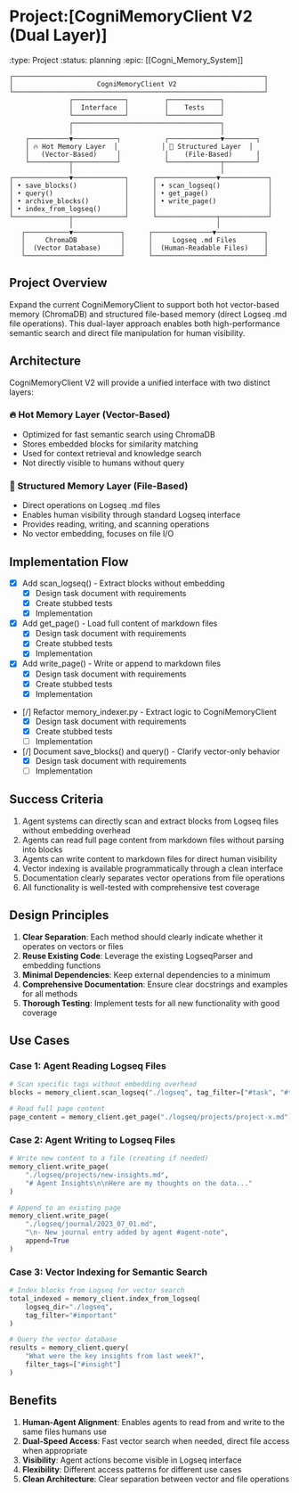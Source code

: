 # Project:[CogniMemoryClient V2 (Dual Layer)]
:type: Project
:status: planning
:epic: [[Cogni_Memory_System]]

```
┌───────────────────────────────────────────────────────────────┐
│                     CogniMemoryClient V2                      │
└───────────────────────────────────────────────────────────────┘
               ┌─────────────┐         ┌─────────────┐
               │  Interface  │         │    Tests    │
               └─────────────┘         └─────────────┘
               ┌─────────────────────────────────────┐
               │                                     │
    ┌──────────▼───────────┐           ┌─────────────▼────────┐
    │ 🔥 Hot Memory Layer  │           │ 🐢 Structured Layer  │
    │   (Vector-Based)     │           │    (File-Based)      │
    └──────────┬───────────┘           └─────────────┬────────┘
               │                                     │
┌──────────────▼─────────────┐      ┌───────────────▼────────────┐
│ • save_blocks()            │      │ • scan_logseq()            │
│ • query()                  │      │ • get_page()               │
│ • archive_blocks()         │      │ • write_page()             │
│ • index_from_logseq()      │      │                            │
└──────────────┬─────────────┘      └───────────────┬────────────┘
               │                                    │
   ┌───────────▼────────────┐      ┌───────────────▼────────────┐
   │     ChromaDB           │      │     Logseq .md Files       │
   │  (Vector Database)     │      │  (Human-Readable Files)    │
   └────────────────────────┘      └────────────────────────────┘
```

## Project Overview
Expand the current CogniMemoryClient to support both hot vector-based memory (ChromaDB) and structured file-based memory (direct Logseq .md file operations). This dual-layer approach enables both high-performance semantic search and direct file manipulation for human visibility.

## Architecture
CogniMemoryClient V2 will provide a unified interface with two distinct layers:

### 🔥 Hot Memory Layer (Vector-Based)
- Optimized for fast semantic search using ChromaDB
- Stores embedded blocks for similarity matching
- Used for context retrieval and knowledge search
- Not directly visible to humans without query

### 🐢 Structured Memory Layer (File-Based)
- Direct operations on Logseq .md files
- Enables human visibility through standard Logseq interface
- Provides reading, writing, and scanning operations
- No vector embedding, focuses on file I/O

## Implementation Flow
- [x] Add scan_logseq() - Extract blocks without embedding
  - [x] Design task document with requirements
  - [x] Create stubbed tests
  - [x] Implementation
- [x] Add get_page() - Load full content of markdown files
  - [x] Design task document with requirements
  - [x] Create stubbed tests
  - [x] Implementation
- [x] Add write_page() - Write or append to markdown files
  - [x] Design task document with requirements
  - [x] Create stubbed tests
  - [x] Implementation
- [/] Refactor memory_indexer.py - Extract logic to CogniMemoryClient
  - [x] Design task document with requirements
  - [x] Create stubbed tests
  - [ ] Implementation
- [/] Document save_blocks() and query() - Clarify vector-only behavior
  - [x] Design task document with requirements
  - [ ] Implementation

## Success Criteria
1. Agent systems can directly scan and extract blocks from Logseq files without embedding overhead
2. Agents can read full page content from markdown files without parsing into blocks
3. Agents can write content to markdown files for direct human visibility
4. Vector indexing is available programmatically through a clean interface
5. Documentation clearly separates vector operations from file operations
6. All functionality is well-tested with comprehensive test coverage

## Design Principles
1. **Clear Separation**: Each method should clearly indicate whether it operates on vectors or files
2. **Reuse Existing Code**: Leverage the existing LogseqParser and embedding functions
3. **Minimal Dependencies**: Keep external dependencies to a minimum
4. **Comprehensive Documentation**: Ensure clear docstrings and examples for all methods
5. **Thorough Testing**: Implement tests for all new functionality with good coverage

## Use Cases

### Case 1: Agent Reading Logseq Files
```python
# Scan specific tags without embedding overhead
blocks = memory_client.scan_logseq("./logseq", tag_filter=["#task", "#todo"])

# Read full page content
page_content = memory_client.get_page("./logseq/projects/project-x.md")
```

### Case 2: Agent Writing to Logseq Files
```python
# Write new content to a file (creating if needed)
memory_client.write_page(
    "./logseq/projects/new-insights.md",
    "# Agent Insights\n\nHere are my thoughts on the data..."
)

# Append to an existing page
memory_client.write_page(
    "./logseq/journal/2023_07_01.md",
    "\n- New journal entry added by agent #agent-note",
    append=True
)
```

### Case 3: Vector Indexing for Semantic Search
```python
# Index blocks from Logseq for vector search
total_indexed = memory_client.index_from_logseq(
    logseq_dir="./logseq",
    tag_filter="#important"
)

# Query the vector database
results = memory_client.query(
    "What were the key insights from last week?",
    filter_tags=["#insight"]
)
```

## Benefits
1. **Human-Agent Alignment**: Enables agents to read from and write to the same files humans use
2. **Dual-Speed Access**: Fast vector search when needed, direct file access when appropriate
3. **Visibility**: Agent actions become visible in Logseq interface
4. **Flexibility**: Different access patterns for different use cases
5. **Clean Architecture**: Clear separation between vector and file operations 
